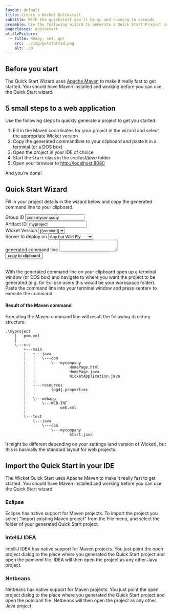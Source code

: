 ```yaml
---
layout: default
title: Create a Wicket Quickstart 
subtitle: With the quickstart you’ll be up and running in seconds
preamble: Use the following wizard to generate a Quick Start Project using Maven. Paste the generated command line into a shell (DOS prompt or unix shell) and create a project with Wicket in a jiffy.
pageclasses: quickstart
atitlePicture:
  - title: Ready, set, go!
    src: ../img/getstarted.png
    alt: .oO
---
```

<script type="text/javascript" charset="utf-8" src="{{ site.baseurl }}/javascript/ZeroClipboard-1.1.7.min.js"></script>
<script type="text/javascript">
    $(document).ready(function(){
      
      ZeroClipboard.setDefaults( { moviePath: '{{ site.baseurl }}/javascript/ZeroClipboard-1.1.7.swf' } );
      var clip = new ZeroClipboard(document.getElementById("cmdLineCopy"));
      clip.on( 'noflash', function ( client, args ) {
        document.getElementById("cmdLineCopy").style.display = 'none';
      });
      clip.on( 'wrongflash', function ( client, args ) {
        document.getElementById("cmdLineCopy").style.display = 'none';
      });
      $(document).resize(function() {
        clip.reposition();
      });
    });

    function changeIt()
    {
		var groupId = document.getElementById("groupId").value;
		var artifactId = document.getElementById("artifactId").value;
		var version = document.getElementById("version").value;
		var appserver = document.getElementById("appserver").value;
		var cmd;
				
		if(version.match(/^1\.[34]/))
			cmd = 'mvn archetype:create -DarchetypeGroupId=org.apache.wicket -DarchetypeArtifactId=wicket-archetype-quickstart -DarchetypeVersion=' + version + ' -DgroupId=' + groupId + ' -DartifactId=' + artifactId;						
		else if(version.match(/.*SNAPSHOT/))
			cmd = 'mvn org.apache.maven.plugins:maven-archetype-plugin:2.4:generate -DarchetypeGroupId=org.apache.wicket -DarchetypeArtifactId=wicket-archetype-quickstart -DarchetypeVersion=' + version + ' -DgroupId=' + groupId + ' -DartifactId=' + artifactId;		
		else
			cmd = 'mvn archetype:generate -DarchetypeGroupId=org.apache.wicket -DarchetypeArtifactId=wicket-archetype-quickstart -DarchetypeVersion=' + version + ' -DgroupId=' + groupId + ' -DartifactId=' + artifactId;			

		if (version.match(/.*SNAPSHOT/))
			cmd += ' -DarchetypeRepository=https://repository.apache.org/content/repositories/snapshots/';
		else
			cmd += ' -DarchetypeRepository=https://repository.apache.org/';

		if (appserver === 'wildfly')
			cmd += ' -Dlog4j.properties=wildfly-doesnt-need-log4j.properties';

		cmd += ' -DinteractiveMode=false'; 
		document.getElementById("cmdLine").value = cmd;
    }
  </script>

## Before you start

The Quick Start Wizard uses [Apache Maven](http://maven.apache.org) to
make it really fast to get started. You should have Maven installed and
working before you can use the Quick Start wizard.

## 5 small steps to a web application

Use the following steps to quickly generate a project to get you
started:

1.  Fill in the Maven coordinates for your project in the wizard and 
    select the appropriate Wicket version
2.  Copy the generated commandline to your clipboard and paste it in a 
    terminal (or a DOS box)
3.  Open the project in your IDE of choice
4.  Start the `Start` class in the *src/test/java* folder
5.  Open your browser to <a target="_blank" href="http://localhost:8080">http://localhost:8080</a>

And you're done!

## Quick Start Wizard

Fill in your project details in the wizard below and copy the generated
command line to your clipboard.

  <div class="l-two-third">
    <div class="quickstart-wizard">
      <div>
        <label title="Base Package" for="groupId">Group ID</label>
        <input type="text" value="com.mycompany" onkeyup="changeIt();" id="groupId">
      </div>
      <div>
        <label title="Project Name" for="artifactId">Artifact ID</label>
        <input type="text" value="myproject" onkeyup="changeIt();" id="artifactId">
      </div>
      <div>
        <label title="Wicket Version" for="version">Wicket Version</label>
        <select onchange="changeIt();" id="version">
    {% for version in site.wicket.versions reversed %}
    {% if version == site.wicket.version %}
    	<option value="{{version}}" selected="selected">{{version}}</option>
    {% else %}
    	<option value="{{version}}">{{version}}</option>
    {% endif %}
    {% endfor %}
        </select>
      </div>
      <div>
    <label for="appserver" title="Server to deploy on">Server to deploy on</label>
    <select id="appserver" onchange="changeIt();">
    	<option value="any" selected="selected">Any but Wild Fly</option>
    	<option value="wildfly" >Wild Fly (JBoss 8.x)</option>
    </select>
    </div>
      <div>
        <label id="cmdLabel" for="cmdLine">generated command line</label>
        <textarea onfocus="this.select();" id="cmdLine" style="resize: vertical;"></textarea>
        <script>changeIt();</script>
      </div>
      <div>
        <button data-clipboard-target="cmdLine" class="clip_button" id="cmdLineCopy">copy to clipboard</button>
      </div>
    </div>
  </div>
<br/>

With the generated command line on your clipboard open up a terminal
window (or DOS box) and navigate to where you want the project to be
generated (e.g. for Eclipse users this would be your workspace folder).
Paste the command line into your terminal window and press «enter» to
execute the command.


#### Result of the Maven command

Executing the Maven command line will result the following directory
structure:

    .\myproject
        |   pom.xml
        |
        \---src
            +---main
            |   +---java
            |   |   \---com
            |   |       \---mycompany
            |   |               HomePage.html
            |   |               HomePage.java
            |   |               WicketApplication.java
            |   |
            |   +---resources
            |   |       log4j.properties
            |   |
            |   \---webapp
            |       \---WEB-INF
            |               web.xml
            |
            \---test
                \---java
                    \---com
                        \---mycompany
                                Start.java

It might be different depending on your settings (and version of
Wicket), but this is basically the standard layout for web projects.

## Import the Quick Start in your IDE

The Wicket Quick Start uses Apache Maven to make it really fast to get
started. You should have Maven installed and working before you can use
the Quick Start wizard.

### Eclipse

Eclipse has native support for Maven projects. To import the project you
select "Import existing Maven project" from the File menu, and select the
folder of your generated Quick Start project.

### IntelliJ IDEA

IntelliJ IDEA has native support for Maven projects. You just point the
open project dialog to the place where you generated the Quick Start
project and open the pom.xml file. IDEA will then open the project as
any other Java project.

### Netbeans

Netbeans has native support for Maven projects. You just point the open
project dialog to the place where you generated the Quick Start project
and open the pom.xml file. Netbeans will then open the project as any
other Java project.
